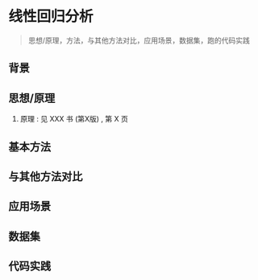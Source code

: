 # 线性回归分析
>思想/原理，方法，与其他方法对比，应用场景，数据集，跑的代码实践

## 背景

## 思想/原理
1. 原理 : 见 XXX 书 (第X版) , 第 X 页 

## 基本方法

## 与其他方法对比

## 应用场景

## 数据集

## 代码实践
